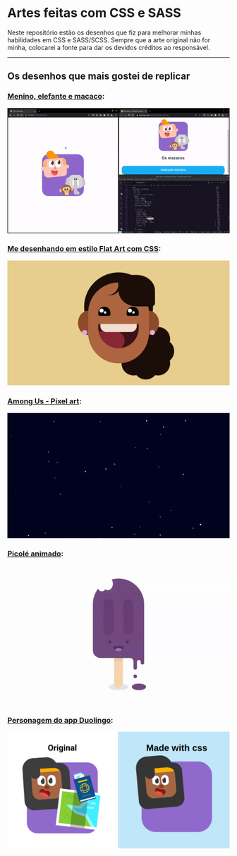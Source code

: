 # Artes feitas com CSS e SASS

Neste repositório estão os desenhos que fiz para melhorar minhas habilidades em CSS e SASS/SCSS.
Sempre que a arte original não for minha, colocarei a fonte para dar os devidos créditos ao responsável.

---
## Os desenhos que mais gostei de replicar

### [Menino, elefante e macaco](https://github.com/natalia-fs/aprendendo-css/tree/master/duolingo-animals):

<div align="center">
    <img src="duolingo-animals/preview-duo.gif" alt="Menino, elefante e macaco">
</div>

### [Me desenhando em estilo Flat Art com CSS](https://github.com/natalia-fs/aprendendo-css/tree/master/Rostos/drawing-myself):

<div align="center">
    <img src="Rostos/drawing-myself/preview-drawing-myself.png" alt="Eu">
</div>

### [Among Us - Pixel art](https://github.com/natalia-fs/aprendendo-css/tree/master/among-us-pixel-art):

<div align="center">
    <img src="among-us-pixel-art/amongus-preview.gif" alt="Tripulante vermelho">
</div>

### [Picolé animado](https://github.com/natalia-fs/aprendendo-css/tree/master/Icecream-animation):

<div align="center">
    <img src="Icecream-animation/preview.gif" alt="Ice cream">
</div>

### [Personagem do app Duolingo](https://github.com/natalia-fs/aprendendo-css/tree/master/duolingo-draw):

<div align="center">
    <img src="duolingo-draw/preview.png" alt="Personagem">
</div>
